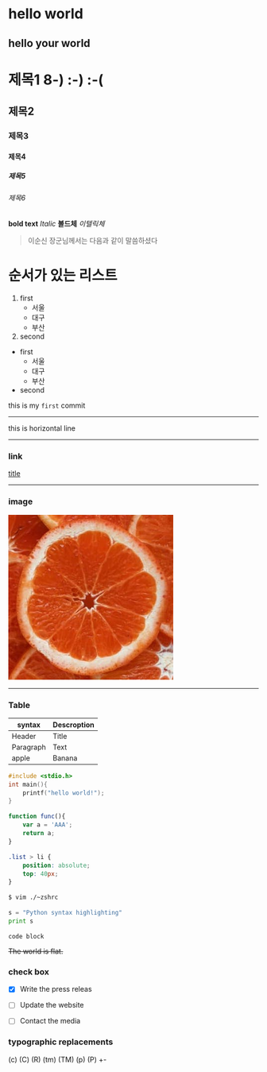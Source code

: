 # hello world
## hello your world

# 제목1 8-) :-) :-(
## 제목2
### 제목3
#### 제목4
##### 제목5
###### 제목6

**bold text**
*Italic*
__볼드체__
_이텔릭체_
>이순신 장군님께서는 다음과 같이 말씀하셨다

# 순서가 있는 리스트
1. first
    - 서울
    - 대구
    - 부산
2. second

- first
    - 서울
    - 대구
    - 부산
- second

this is my `first` commit

---

this is horizontal line

---
### link
[title](https://www.naver.com)

---

### image
![image](image.jpg)

---
### Table
| syntax | Descroption |
| ----------- | ----------- | 
| Header | Title |
| Paragraph | Text |
| apple | Banana |

```c
#include <stdio.h>
int main(){
    printf("hello world!");
}
```

```javascript
function func(){
    var a = 'AAA';
    return a;
}
```

```css
.list > li {
    position: absolute;
    top: 40px;
}
```

```bash
$ vim ./~zshrc
```

```python
s = "Python syntax highlighting"
print s
```

```
code block
```

~~The world is flat.~~

### check box
- [x] Write the press releas
- [ ] Update the website
- [ ] Contact the media


### typographic replacements
(c) (C) (R) (tm) (TM) (p) (P) +-